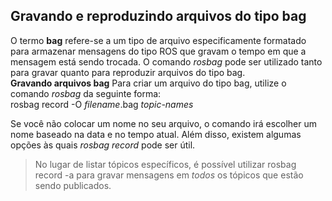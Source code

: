 ## Gravando e reproduzindo arquivos do tipo bag

O termo **bag** refere-se a um tipo de arquivo especificamente formatado para armazenar mensagens do tipo ROS que gravam o tempo
em que a mensagem está sendo trocada. O comando *rosbag* pode ser utilizado tanto para gravar quanto para reproduzir arquivos do
tipo bag.  
**Gravando arquivos bag**  Para criar um arquivo do tipo bag, utilize o comando *rosbag* da seguinte forma:  
    rosbag record -O *filename*.bag *topic-names*  
    
Se você não colocar um nome no seu arquivo, o comando irá escolher um nome baseado na data e no tempo atual. Além disso, existem
algumas opções às quais *rosbag record* pode ser útil.  
> No lugar de listar tópicos específicos, é possível utilizar rosbag record -a para gravar mensagens em *todos* os tópicos que
estão sendo publicados. 
